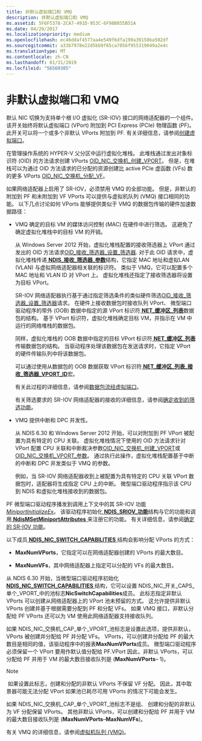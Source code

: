 ```yaml
---
title: 非默认虚拟端口和 VMQ
description: 非默认虚拟端口和 VMQ
ms.assetid: 5F6F5378-2CA7-491D-953C-6F98B855B51A
ms.date: 04/20/2017
ms.localizationpriority: medium
ms.openlocfilehash: ec46ddaf4577aa4e549f6dfa199a39150ba502df
ms.sourcegitcommit: a33b7978e22d5bb9f65ca7056f955319049a2e4c
ms.translationtype: MT
ms.contentlocale: zh-CN
ms.lasthandoff: 01/31/2019
ms.locfileid: "56569385"
---
```

# <a name="nondefault-virtual-ports-and-vmq"></a>非默认虚拟端口和 VMQ


默认 NIC 切换为支持单个根 I/O 虚拟化 (SR-IOV) 接口的网络适配器的一个组件。 该开关始终将默认虚拟端口 (VPort) 附加到 PCI Express (PCIe) 物理函数 (PF)。 此开关可以将一个或多个非默认 VPorts 附加到 PF. 有关详细信息，请参阅[创建虚拟端口](creating-a-virtual-port.md)。

在管理操作系统的 HYPER-V 父分区中运行虚拟化堆栈。 此堆栈通过发出对象标识符 (OID) 的方法请求创建 VPorts [OID\_NIC\_交换机\_创建\_VPORT](https://msdn.microsoft.com/library/windows/hardware/hh451816)。 但是，在堆栈可以为通过 OID 方法请求的已分配的资源创建比 active PCIe 虚函数 (VFs) 数的更多 VPorts [OID\_NIC\_交换机\_分配\_VF](https://msdn.microsoft.com/library/windows/hardware/hh451814)。

如果网络适配器上启用了 SR-IOV，必须禁用 VMQ 的全部功能。 但是，非默认的附加到 PF 和未附加到 VF VPorts 可以提供与虚拟机队列 (VMQ) 接口相同的功能。 以下几点讨论如何 VPorts 能够提供类似于 VMQ 的数据包传输的硬件加速数据路径：

-   VMQ 确定的目标 VM 的媒体访问控制 (MAC) 在硬件中进行筛选。 这避免了确定虚拟化堆栈中的目标 VM 的开销。

    从 Windows Server 2012 开始，虚拟化堆栈配置的接收筛选器上 VPort 通过发出的 OID 方法请求[OID\_接收\_筛选器\_设置\_筛选器](https://msdn.microsoft.com/library/windows/hardware/ff569795). 对于此 OID 请求中，虚拟化堆栈传递[ **NDIS\_接收\_筛选器\_参数**](https://msdn.microsoft.com/library/windows/hardware/ff567181)结构，它指定 MAC 地址和虚拟LAN (VLAN) 与虚拟网络适配器相关联的标识符。 类似于 VMQ，它可以配置多个 MAC 地址和 VLAN ID 对 VPort 上。 虚拟化堆栈还指定了接收筛选器将设置为目标 VPort。

    SR-IOV 网络适配器执行基于通过指定筛选条件的类似硬件筛选[OID\_接收\_筛选器\_设置\_筛选器](https://msdn.microsoft.com/library/windows/hardware/ff569795)请求。 在硬件上接收数据包时接收队列 VPort、 微型端口驱动程序的带外 (OOB) 数据中指定的源 VPort 标识符[ **NET\_缓冲区\_列表**](https://msdn.microsoft.com/library/windows/hardware/ff568388)数据包的结构。 基于 VPort 标识符，虚拟化堆栈确定目标 VM，并指示在 VM 中运行的网络堆栈的数据包。

    同样，虚拟化堆栈的 OOB 数据中指定的目标 VPort 标识符[ **NET\_缓冲区\_列表**](https://msdn.microsoft.com/library/windows/hardware/ff568388)传输数据包的结构。 当驱动程序处理该数据包在发送请求时，它指定 VPort 的硬件传输队列中将该数据包。

    可以通过使用从数据包的 OOB 数据获取 VPort 标识符[ **NET\_缓冲区\_列表\_接收\_筛选器\_VPORT\_ID**](https://msdn.microsoft.com/library/windows/hardware/hh439946)宏。

    有关此过程的详细信息，请参阅[数据包流经虚拟端口](packet-flow-over-a-virtual-port.md)。

    有关筛选要求的 SR-IOV 网络适配器的接收的详细信息，请参阅[确定收到的筛选功能](determining-receive-filtering-capabilities.md)。

-   VMQ 提供中断和 DPC 并发性。

    从 NDIS 6.30 和 Windows Server 2012 开始，可以对附加到 PF VPort 被配置为具有特定的 CPU 关联。 虚拟化堆栈情况下使用的 OID 方法请求针对 VPort 配置 CPU 关联和中断裁决参数[OID\_NIC\_交换机\_创建\_VPORT](https://msdn.microsoft.com/library/windows/hardware/hh451816)或[OID\_NIC\_交换机\_VPORT\_参数](https://msdn.microsoft.com/library/windows/hardware/hh451825)。 通过执行此操作，虚拟化堆栈配置基于中断的中断和 DPC 并发类似于 VMQ 的参数。

    例如，当 SR-IOV 网络适配器收到上被配置为具有特定的 CPU 关联 VPort 数据包时，适配器将生成指定 CPU 上的中断。 微型端口驱动程序指示该 CPU 到 NDIS 和虚拟化堆栈接收到的数据包。

PF 微型端口驱动程序播发到调用上下文中的其 SR-IOV 功能[ *MiniportInitializeEx*](https://msdn.microsoft.com/library/windows/hardware/ff559389)。 该驱动程序初始化[ **NDIS\_SRIOV\_功能**](https://msdn.microsoft.com/library/windows/hardware/hh451677)结构与它的功能和调用[ **NdisMSetMiniportAttributes** ](https://msdn.microsoft.com/library/windows/hardware/ff563672)来注册它的功能。 有关详细信息，请参阅[确定的 SR-IOV 功能](determining-sr-iov-capabilities.md)。

以下成员[ **NDIS_NIC_SWITCH_CAPABILITIES** ](https://docs.microsoft.com/windows-hardware/drivers/ddi/content/ntddndis/ns-ntddndis-_ndis_nic_switch_capabilities)结构会影响分配 VPorts 的方式：

-   **MaxNumVPorts**，它指定可以在网络适配器创建的 VPorts 的最大数目。

-   **MaxNumVFs**，其中网络适配器上指定可以分配的 VFs 的最大数目。

从 NDIS 6.30 开始，当微型端口驱动程序初始化[ **NDIS_NIC_SWITCH_CAPABILITIES** ](https://docs.microsoft.com/windows-hardware/drivers/ddi/content/ntddndis/ns-ntddndis-_ndis_nic_switch_capabilities)结构，它可以设置 NDIS\_NIC\_开关\_CAPS\_单个\_VPORT\_中的池标志**NicSwitchCapabilities**成员。 此标志指定非默认 VPorts 可以创建从网络适配器上的 VPort 池未预留的方式。 这允许提供非默认 VPorts 创建并基于根据需要分配到 PF 和分配 VFs。 如果 VMQ 接口，非默认分配给 PF VPorts 还可以为 VM 使用此网络适配器支持接收队列。

如果 NDIS\_NIC\_交换机\_CAP\_单个\_VPORT\_池标志是设置此选项，提供非默认，VPorts 被创建并分配给 PF 并分配 VFs。 VPorts，可以创建并分配给 PF 的最大数目是相同的值，该驱动程序中的报表**MaxNumVPorts**成员。 微型端口驱动程序必须保留一个 VPort 要用作默认值分配给 PF.VPort 因此，非默认 VPorts，可以分配给 PF 并用于 VM 的最大数目接收队列是 (**MaxNumVPorts**– 1)。

> [!NOTE]
> 如果设置此标志，创建和分配的非默认 VPorts 不保留 VF 分配。 因此，其中取景器可能无法分配 VPort 如果池已耗尽可用 VPorts 的情况下可能会发生。 

如果 NDIS\_NIC\_交换机\_CAP\_单个\_VPORT\_池标志不是组、 创建和分配的非默认为 VF 分配保留 VPorts。 其他非默认 VPorts，可以创建和分配给 PF 并用于 VM 的最大数目接收队列是 (**MaxNumVPorts**–**MaxNumVFs**)。

有关 VMQ 的详细信息，请参阅[虚拟机队列 (VMQ)](virtual-machine-queue--vmq-.md)。
